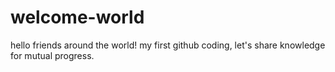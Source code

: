 # welcome-world
hello friends around the world!
my first github coding, let's share knowledge for mutual progress.
